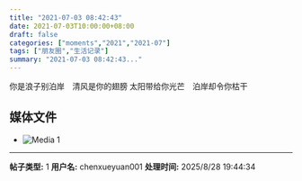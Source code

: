 ```yaml
---
title: "2021-07-03 08:42:43"
date: 2021-07-03T10:00:00+08:00
draft: false
categories: ["moments","2021","2021-07"]
tags: ["朋友圈","生活记录"]
summary: "2021-07-03 08:42:43..."
---
```


你是浪子别泊岸　清风是你的翅膀
太阳带给你光芒　泊岸却令你枯干

## 媒体文件

- ![Media 1](/Moments/photos/2021-07-03/202107030842430.jpg)

---

**帖子类型:** 1
**用户名:** chenxueyuan001
**处理时间:** 2025/8/28 19:44:34